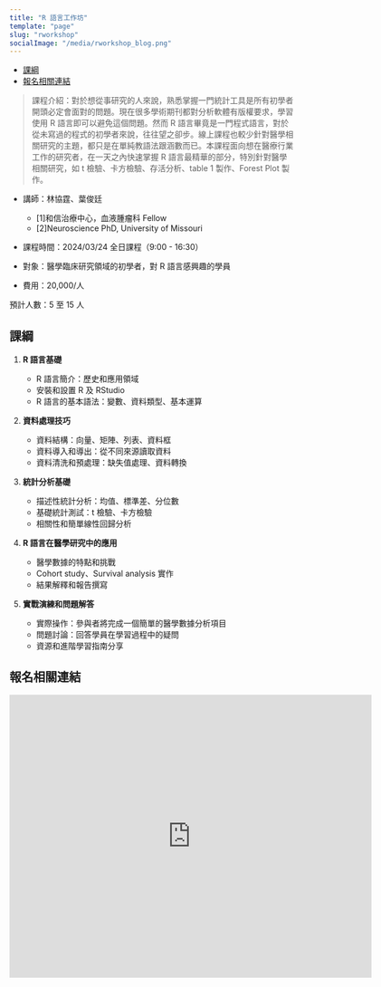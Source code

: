 ```yaml
---
title: "R 語言工作坊"
template: "page"
slug: "rworkshop"
socialImage: "/media/rworkshop_blog.png"
---
```


- [課綱](#課綱)
- [報名相關連結](#報名相關連結)

> 課程介紹：對於想從事研究的人來說，熟悉掌握一門統計工具是所有初學者開頭必定會面對的問題。現在很多學術期刊都對分析軟體有版權要求，學習使用 R 語言即可以避免這個問題。然而 R 語言畢竟是一門程式語言，對於從未寫過的程式的初學者來說，往往望之卻步。線上課程也較少針對醫學相關研究的主題，都只是在單純教語法跟涵數而已。本課程面向想在醫療行業工作的研究者，在一天之內快速掌握 R 語言最精華的部分，特別針對醫學相關研究，如 t 檢驗、卡方檢驗、存活分析、table 1 製作、Forest Plot 製作。

- 講師：林協霆、葉俊廷

  - [1]和信治療中心，血液腫瘤科 Fellow
  - [2]Neuroscience PhD, University of Missouri

- 課程時間：2024/03/24 全日課程（9:00 - 16:30）

- 對象：醫學臨床研究領域的初學者，對 R 語言感興趣的學員

- 費用：20,000/人

預計人數：5 至 15 人

## 課綱

1. **R 語言基礎**

   - R 語言簡介：歷史和應用領域
   - 安裝和設置 R 及 RStudio
   - R 語言的基本語法：變數、資料類型、基本運算

2. **資料處理技巧**

   - 資料結構：向量、矩陣、列表、資料框
   - 資料導入和導出：從不同來源讀取資料
   - 資料清洗和預處理：缺失值處理、資料轉換

3. **統計分析基礎**

   - 描述性統計分析：均值、標準差、分位數
   - 基礎統計測試：t 檢驗、卡方檢驗
   - 相關性和簡單線性回歸分析

4. **R 語言在醫學研究中的應用**

   - 醫學數據的特點和挑戰
   - Cohort study、Survival analysis 實作
   - 結果解釋和報告撰寫

5. **實戰演練和問題解答**
   - 實際操作：參與者將完成一個簡單的醫學數據分析項目
   - 問題討論：回答學員在學習過程中的疑問
   - 資源和進階學習指南分享

## 報名相關連結

<iframe src="https://docs.google.com/forms/d/e/1FAIpQLSfev_AyG7J2QdpzDoCBur3KEsNy9o1O9PlwwbpfO-Bxf7HV2Q/viewform?embedded=true" width="640" height="500" frameborder="0" marginheight="0" marginwidth="0">載入中…</iframe>
